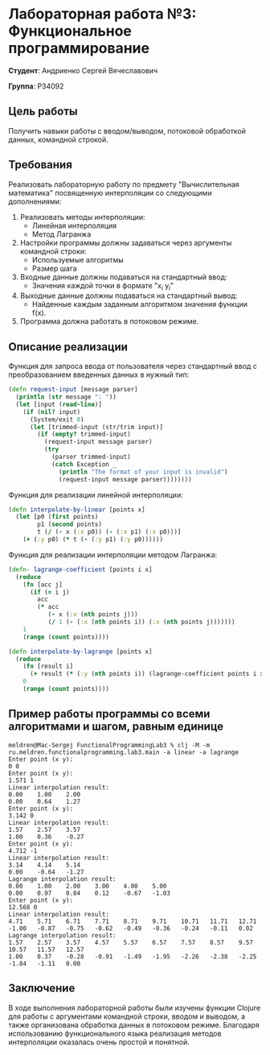 # Лабораторная работа №3: Функциональное программирование

**Студент**: Андриенко Сергей Вячеславович

**Группа**: P34092

## Цель работы

Получить навыки работы с вводом/выводом, потоковой обработкой данных, командной строкой.

## Требования

Реализовать лабораторную работу по предмету "Вычислительная математика" посвященную интерполяции со следующими
дополнениями:

1. Реализовать методы интерполяции:
    * Линейная интерполяция
    * Метод Лагранжа
2. Настройки программы должны задаваться через аргументы командной строки:
    * Используемые алгоритмы
    * Размер шага
3. Входные данные должны подаваться на стандартный ввод:
    * Значения каждой точки в формате "x<sub>i</sub> y<sub>i</sub>"
4. Выходные данные должны подаваться на стандартный вывод:
    * Найденные каждым заданным алгоритмом значения функции f(x).
5. Программа должна работать в потоковом режиме.

## Описание реализации

Функция для запроса ввода от пользователя через стандартный ввод с преобразованием введенных данных в нужный тип:

```clojure
(defn request-input [message parser]
  (println (str message ": "))
  (let [input (read-line)]
    (if (nil? input)
      (System/exit 0)
      (let [trimmed-input (str/trim input)]
        (if (empty? trimmed-input)
          (request-input message parser)
          (try
            (parser trimmed-input)
            (catch Exception _
              (println "The format of your input is invalid")
              (request-input message parser))))))))
```

Функция для реализации линейной интерполяции:

```clojure
(defn interpolate-by-linear [points x]
  (let [p0 (first points)
        p1 (second points)
        t (/ (- x (:x p0)) (- (:x p1) (:x p0)))]
    (+ (:y p0) (* t (- (:y p1) (:y p0))))))
```

Функция для реализации интерполяции методом Лагранжа:

```clojure
(defn- lagrange-coefficient [points i x]
  (reduce
    (fn [acc j]
      (if (= i j)
        acc
        (* acc
           (- x (:x (nth points j)))
           (/ 1 (- (:x (nth points i)) (:x (nth points j)))))))
    1
    (range (count points))))

(defn interpolate-by-lagrange [points x]
  (reduce
    (fn [result i]
      (+ result (* (:y (nth points i)) (lagrange-coefficient points i x))))
    0
    (range (count points))))
```

## Пример работы программы со всеми алгоритмами и шагом, равным единице

```
meldren@Mac-Sergej FunctionalProgrammingLab3 % clj -M -m ru.meldren.functionalprogramming.lab3.main -a linear -a lagrange 
Enter point (x y): 
0 0
Enter point (x y): 
1.571 1
Linear interpolation result:
0.00	1.00	2.00
0.00	0.64	1.27
Enter point (x y): 
3.142 0
Linear interpolation result:
1.57	2.57	3.57
1.00	0.36	-0.27
Enter point (x y): 
4.712 -1
Linear interpolation result:
3.14	4.14	5.14
0.00	-0.64	-1.27
Lagrange interpolation result:
0.00	1.00	2.00	3.00	4.00	5.00
0.00	0.97	0.84	0.12	-0.67	-1.03
Enter point (x y): 
12.568 0
Linear interpolation result:
4.71	5.71	6.71	7.71	8.71	9.71	10.71	11.71	12.71
-1.00	-0.87	-0.75	-0.62	-0.49	-0.36	-0.24	-0.11	0.02
Lagrange interpolation result:
1.57	2.57	3.57	4.57	5.57	6.57	7.57	8.57	9.57	10.57	11.57	12.57
1.00	0.37	-0.28	-0.91	-1.49	-1.95	-2.26	-2.38	-2.25	-1.84	-1.11	0.00
```

## Заключение

В ходе выполнения лабораторной работы были изучены функции Clojure для работы с аргументами командной строки, вводом и
выводом, а также
организована обработка данных в потоковом режиме. Благодаря использованию функционального языка реализация методов
интерполяции оказалась очень простой и понятной.